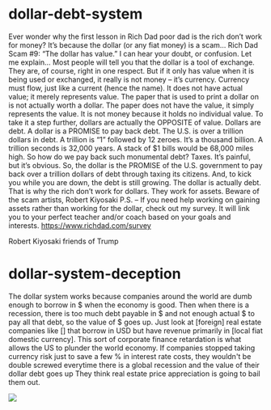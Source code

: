 # dollar-debt-system
  Ever wonder why the first lesson in Rich Dad poor dad is the rich don’t work for money?     It’s because the dollar (or any fiat money) is a scam…     Rich Dad Scam #9: “The dollar has value.”     I can hear your doubt, or confusion. Let me explain…     Most people will tell you that the dollar is a tool of exchange. They are, of course, right in one respect. But if it only has value when it is being used or exchanged, it really is not money – it’s currency.     Currency must flow, just like a current (hence the name). It does not have actual value; it merely represents value.     The paper that is used to print a dollar on is not actually worth a dollar. The paper does not have the value, it simply represents the value. It is not money because it holds no individual value.     To take it a step further, dollars are actually the OPPOSITE of value. Dollars are debt.     A dollar is a PROMISE to pay back debt.     The U.S. is over a trillion dollars in debt. A trillion is “1” followed by 12 zeroes. It’s a thousand billion. A trillion seconds is 32,000 years. A stack of $1 bills would be 68,000 miles high. So how do we pay back such monumental debt?     Taxes. It’s painful, but it’s obvious.     So, the dollar is the PROMISE of the U.S. government to pay back over a trillion dollars of debt through taxing its citizens. And, to kick you while you are down, the debt is still growing.     The dollar is actually debt.     That is why the rich don’t work for dollars. They work for assets.     Beware of the scam artists,  Robert Kiyosaki     P.S. – If you need help working on gaining assets rather than working for the dollar, check out my survey. It will link you to your perfect teacher and/or coach based on your goals and interests. https://www.richdad.com/survey
  
  Robert Kiyosaki friends of Trump


# dollar-system-deception

The dollar system works because companies around the world are dumb enough to borrow in $ when the economy is good. Then when there is a recession, there is too much debt payable in $ and not enough actual $ to pay all that debt, so the value of $ goes up. Just look at [foreign] real estate companies like [] that borrow in USD but have revenue primarily in [local fiat domestic currency]. This sort of corporate finance retardation is what allows the US to plunder the world economy. If companies stopped taking currency risk just to save a few % in interest rate costs, they wouldn't be double screwed everytime there is a global recession and the value of their dollar debt goes up They think real estate price appreciation is going to bail them out.



![](https://pbs.twimg.com/media/EXL8cjuXsAcavar?format=png&name=small)
